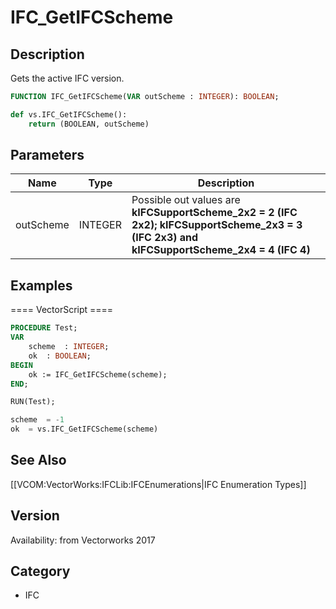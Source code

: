 # IFC_GetIFCScheme

## Description
Gets the active IFC version.

```pascal
FUNCTION IFC_GetIFCScheme(VAR outScheme : INTEGER): BOOLEAN;
```

```python
def vs.IFC_GetIFCScheme():
    return (BOOLEAN, outScheme)
```

## Parameters
|Name|Type|Description|
|---|---|---|
|outScheme|INTEGER|Possible out values are <b>kIFCSupportScheme_2x2 = 2 (IFC 2x2); <b>kIFCSupportScheme_2x3 = 3 (IFC 2x3) and <b>kIFCSupportScheme_2x4 = 4 (IFC 4)|

## Examples
==== VectorScript ====
```pascal
PROCEDURE Test;
VAR
	scheme	: INTEGER;
	ok 	: BOOLEAN;
BEGIN
	ok := IFC_GetIFCScheme(scheme);
END;

RUN(Test);
```

```python
scheme	= -1
ok	= vs.IFC_GetIFCScheme(scheme)
```

## See Also
[[VCOM:VectorWorks:IFCLib:IFCEnumerations|IFC Enumeration Types]]

## Version
Availability: from Vectorworks 2017

## Category
* IFC

